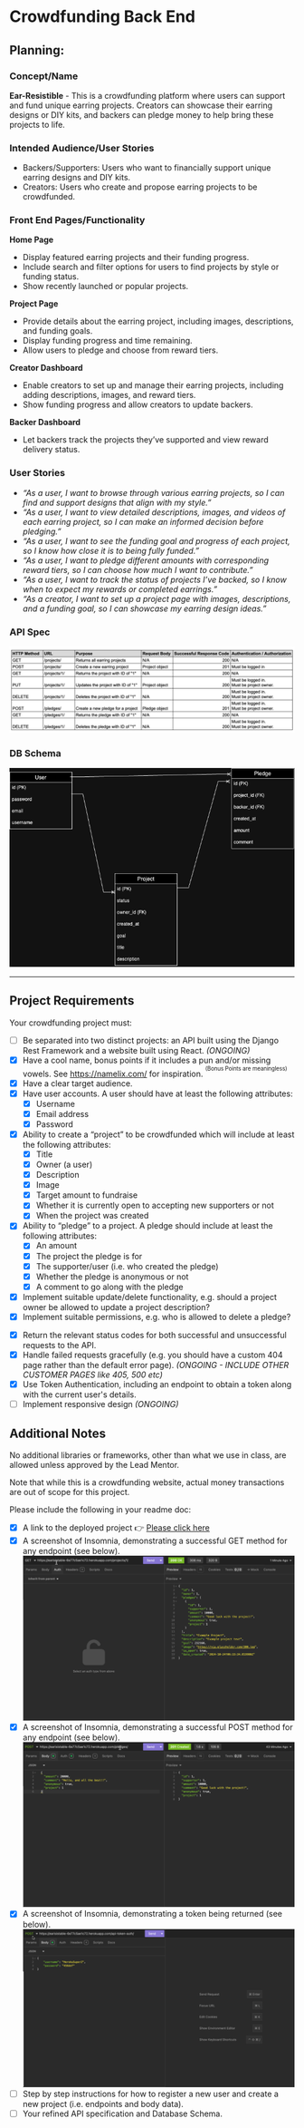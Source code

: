 # Crowdfunding Back End

## Planning:
### Concept/Name
**Ear-Resistible** - This is a crowdfunding platform where users can support and fund unique earring projects. Creators can showcase their earring designs or DIY kits, and backers can pledge money to help bring these projects to life.

### Intended Audience/User Stories
- Backers/Supporters: Users who want to financially support unique earring designs and DIY kits.
- Creators: Users who create and propose earring projects to be crowdfunded.

### Front End Pages/Functionality
**Home Page**
- Display featured earring projects and their funding progress.
- Include search and filter options for users to find projects by style or funding status.
- Show recently launched or popular projects.

**Project Page**
- Provide details about the earring project, including images, descriptions, and funding goals.
- Display funding progress and time remaining.
- Allow users to pledge and choose from reward tiers.

**Creator Dashboard**
- Enable creators to set up and manage their earring projects, including adding descriptions, images, and reward tiers.
- Show funding progress and allow creators to update backers.

**Backer Dashboard**
- Let backers track the projects they’ve supported and view reward delivery status.

### User Stories
- _“As a user, I want to browse through various earring projects, so I can find and support designs that align with my style.”_
- _“As a user, I want to view detailed descriptions, images, and videos of each earring project, so I can make an informed decision before pledging.”_
- _“As a user, I want to see the funding goal and progress of each project, so I know how close it is to being fully funded.”_
- _“As a user, I want to pledge different amounts with corresponding reward tiers, so I can choose how much I want to contribute.”_
- _“As a user, I want to track the status of projects I’ve backed, so I know when to expect my rewards or completed earrings.”_
- _“As a creator, I want to set up a project page with images, descriptions, and a funding goal, so I can showcase my earring design ideas.”_

### API Spec
![Django Endpoints](./README_img/API_Spec.png)

### DB Schema
![Database Schema](./README_img/Database%20Schema.drawio.png)

-------------------------------------------------------------------------------------------------------------------------------------

## Project Requirements
Your crowdfunding project must:

- [ ] Be separated into two distinct projects: an API built using the Django Rest Framework and a website built using React. *(ONGOING)*
- [X] Have a cool name, bonus points if it includes a pun and/or missing vowels. See https://namelix.com/ for inspiration. <sup><sup>(Bonus Points are meaningless)</sup></sup>
- [X] Have a clear target audience.
- [X] Have user accounts. A user should have at least the following attributes:
  - [X] Username
  - [X] Email address
  - [X] Password
- [X] Ability to create a “project” to be crowdfunded which will include at least the following attributes:
  - [X] Title
  - [X] Owner (a user)
  - [X] Description
  - [X] Image
  - [X] Target amount to fundraise
  - [X] Whether it is currently open to accepting new supporters or not
  - [X] When the project was created
- [X] Ability to “pledge” to a project. A pledge should include at least the following attributes:
  - [X] An amount
  - [X] The project the pledge is for
  - [X] The supporter/user (i.e. who created the pledge)
  - [X] Whether the pledge is anonymous or not
  - [X] A comment to go along with the pledge
- [X] Implement suitable update/delete functionality, e.g. should a project owner be allowed to update a project description?
  <!-- Create a general user with an API token - SEE IMPORTANT NOTES -->
- [X] Implement suitable permissions, e.g. who is allowed to delete a pledge?
  <!-- Create a general user with an API token - SEE IMPORTANT NOTES -->
<!-- Supporter can delete their pledge to a project, when they're logged in -->
<!-- Project owner can modify / delete their project, when they're logged in AND if they're the owner of the project -->
- [X] Return the relevant status codes for both successful and unsuccessful requests to the API.
- [X] Handle failed requests gracefully (e.g. you should have a custom 404 page rather than the default error page). *(ONGOING - INCLUDE OTHER CUSTOMER PAGES like 405, 500 etc)*
- [X] Use Token Authentication, including an endpoint to obtain a token along with the current user's details.
- [ ] Implement responsive design *(ONGOING)*

## Additional Notes
No additional libraries or frameworks, other than what we use in class, are allowed unless approved by the Lead Mentor.

Note that while this is a crowdfunding website, actual money transactions are out of scope for this project.

Please include the following in your readme doc:
- [X] A link to the deployed project 👉 [Please click here](https://earisistable-6e77c5ae1c72.herokuapp.com/)
- [X] A screenshot of Insomnia, demonstrating a successful GET method for any endpoint (see below).
![GET Request - Deployed Heroku](./README_img/Screenshot_GetRequest.gif)
- [X] A screenshot of Insomnia, demonstrating a successful POST method for any endpoint (see below).
![POST Request - Deployed Heroku](./README_img/Screenshot_PostRequest.gif)
- [X] A screenshot of Insomnia, demonstrating a token being returned (see below).
![TOKEN Request - Deployed Heroku](./README_img/Screenshot_TokenRequest.gif)
- [ ] Step by step instructions for how to register a new user and create a new project (i.e. endpoints and body data).
- [ ] Your refined API specification and Database Schema.